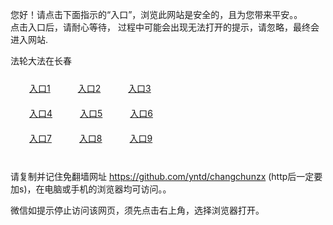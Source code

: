 您好！请点击下面指示的“入口”，浏览此网站是安全的，且为您带来平安。。 <br/>
点击入口后，请耐心等待， 过程中可能会出现无法打开的提示，请忽略，最终会进入网站. </br>

法轮大法在长春<br/>
<div style="padding:10px"><a style="margin:20px" target="_blank" href="https://dfzw2kbskj5tf.cloudfront.net/2Qpsp?gzqmr" id="ccLink1" rel="nofollow">入口1</a> <a target="_blank" style="margin:20px" href="https://d3ijcfpj1cvlgw.cloudfront.net/2Qpsp?tkfpe" id="ccLink2" rel="nofollow">入口2</a> <a style="margin:20px" target="_blank" href="https://d36y2uo3uulxp7.cloudfront.net/2Qpsp?qtlzfr" id="ccLink3" rel="nofollow">入口3</a></div>

<div style="padding:10px" ><a style="margin:20px" target="_blank" href="https://dfzw2kbskj5tf.cloudfront.net/2Qpsp?gzqmr" id="ccLink4" rel="nofollow">入口4</a> <a style="margin:20px" href="https://d3ijcfpj1cvlgw.cloudfront.net/2Qpsp?tkfpe" target="_blank" id="ccLink5" rel="nofollow">入口5</a> <a style="margin:20px" href="https://d36y2uo3uulxp7.cloudfront.net/2Qpsp?qtlzfr" target="_blank" id="ccLink6" rel="nofollow">入口6</a></div>

<div style="padding:10px"><a style="margin:20px" target="_blank" href="https://dfzw2kbskj5tf.cloudfront.net/2Qpsp?gzqmr" id="ccLink7" rel="nofollow">入口7</a> <a style="margin:20px" href="https://d3ijcfpj1cvlgw.cloudfront.net/2Qpsp?tkfpe" target="_blank" id="ccLink8" rel="nofollow">入口8</a> <a style="margin:20px" target="_blank" href="https://d36y2uo3uulxp7.cloudfront.net/2Qpsp?qtlzfr" id="ccLink9" rel="nofollow">入口9</a></div>

<br/>



请复制并记住免翻墙网址 https://github.com/yntd/changchunzx (http后一定要加s)，在电脑或手机的浏览器均可访问。。<br/>

微信如提示停止访问该网页，须先点击右上角，选择浏览器打开。
